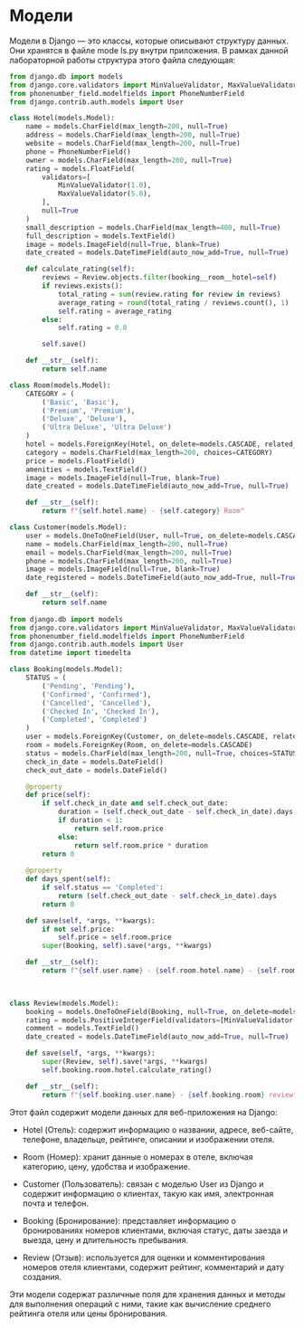 # Модели
Модели в Django — это классы, которые описывают структуру данных. Они хранятся в файле mode
ls.py внутри приложения. В рамках данной лабораторной работы структура этого файла следующая:
```python
from django.db import models
from django.core.validators import MinValueValidator, MaxValueValidator
from phonenumber_field.modelfields import PhoneNumberField
from django.contrib.auth.models import User

class Hotel(models.Model):
    name = models.CharField(max_length=200, null=True)
    address = models.CharField(max_length=200, null=True)
    website = models.CharField(max_length=200, null=True)
    phone = PhoneNumberField()
    owner = models.CharField(max_length=200, null=True)
    rating = models.FloatField(
        validators=[
            MinValueValidator(1.0),
            MaxValueValidator(5.0),
        ],
        null=True
    )
    small_description = models.CharField(max_length=400, null=True)
    full_description = models.TextField()
    image = models.ImageField(null=True, blank=True)
    date_created = models.DateTimeField(auto_now_add=True, null=True)

    def calculate_rating(self):
        reviews = Review.objects.filter(booking__room__hotel=self)
        if reviews.exists():
            total_rating = sum(review.rating for review in reviews)
            average_rating = round(total_rating / reviews.count(), 1)
            self.rating = average_rating
        else:
            self.rating = 0.0

        self.save()

    def __str__(self):
        return self.name

class Room(models.Model):
    CATEGORY = (
        ('Basic', 'Basic'),
        ('Premium', 'Premium'),
        ('Deluxe', 'Deluxe'),
        ('Ultra Deluxe', 'Ultra Deluxe')
    )
    hotel = models.ForeignKey(Hotel, on_delete=models.CASCADE, related_name='rooms')
    category = models.CharField(max_length=200, choices=CATEGORY)
    price = models.FloatField()
    amenities = models.TextField()
    image = models.ImageField(null=True, blank=True)
    date_created = models.DateTimeField(auto_now_add=True, null=True)

    def __str__(self):
        return f"{self.hotel.name} - {self.category} Room"

class Customer(models.Model):
    user = models.OneToOneField(User, null=True, on_delete=models.CASCADE)
    name = models.CharField(max_length=200, null=True)
    email = models.CharField(max_length=200, null=True)
    phone = models.CharField(max_length=200, null=True)
    image = models.ImageField(null=True, blank=True)
    date_registered = models.DateTimeField(auto_now_add=True, null=True)

    def __str__(self):
        return self.name
    
from django.db import models
from django.core.validators import MinValueValidator, MaxValueValidator
from phonenumber_field.modelfields import PhoneNumberField
from django.contrib.auth.models import User
from datetime import timedelta

class Booking(models.Model):
    STATUS = (
        ('Pending', 'Pending'),
        ('Confirmed', 'Confirmed'),
        ('Cancelled', 'Cancelled'),
        ('Checked In', 'Checked In'),
        ('Completed', 'Completed')
    )
    user = models.ForeignKey(Customer, on_delete=models.CASCADE, related_name='reservations')
    room = models.ForeignKey(Room, on_delete=models.CASCADE)
    status = models.CharField(max_length=200, null=True, choices=STATUS)
    check_in_date = models.DateField()
    check_out_date = models.DateField()

    @property
    def price(self):
        if self.check_in_date and self.check_out_date:
            duration = (self.check_out_date - self.check_in_date).days
            if duration < 1:
                return self.room.price
            else:
                return self.room.price * duration
        return 0
    
    @property
    def days_spent(self):
        if self.status == 'Completed':
            return (self.check_out_date - self.check_in_date).days
        return 0

    def save(self, *args, **kwargs):
        if not self.price:
            self.price = self.room.price
        super(Booking, self).save(*args, **kwargs)

    def __str__(self):
        return f"{self.user.name} - {self.room.hotel.name} - {self.room.category} booking"


    
class Review(models.Model):
    booking = models.OneToOneField(Booking, null=True, on_delete=models.CASCADE)
    rating = models.PositiveIntegerField(validators=[MinValueValidator(1), MaxValueValidator(5)])
    comment = models.TextField()
    date_created = models.DateTimeField(auto_now_add=True, null=True)

    def save(self, *args, **kwargs):
        super(Review, self).save(*args, **kwargs)
        self.booking.room.hotel.calculate_rating()

    def __str__(self):
        return f"{self.booking.user.name} - {self.booking.room} review"


```

Этот файл содержит модели данных для веб-приложения на Django:

* Hotel (Отель): содержит информацию о названии, адресе, веб-сайте, телефоне, владельце, рейтинге, описании и изображении отеля.

* Room (Номер): хранит данные о номерах в отеле, включая категорию, цену, удобства и изображение.

* Customer (Пользователь): связан с моделью User из Django и содержит информацию о клиентах, такую как имя, электронная почта и телефон.

* Booking (Бронирование): представляет информацию о бронированиях номеров клиентами, включая статус, даты заезда и выезда, цену и длительность пребывания.

* Review (Отзыв): используется для оценки и комментирования номеров отеля клиентами, содержит рейтинг, комментарий и дату создания.

Эти модели содержат различные поля для хранения данных и методы для выполнения операций с ними, такие как вычисление среднего рейтинга отеля или цены бронирования.